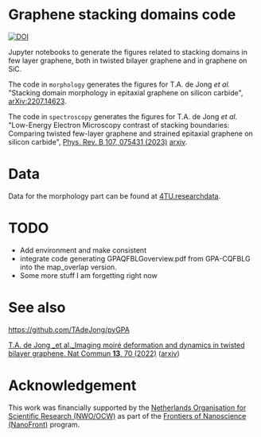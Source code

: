 # Graphene stacking domains code


[![DOI](https://zenodo.org/badge/510656254.svg)](https://zenodo.org/badge/latestdoi/510656254)


Jupyter notebooks to generate the figures related to stacking domains in few layer graphene, both in twisted bilayer graphene and in graphene on SiC.

The code in `morphology` generates the figures for T.A. de Jong _et al._ "Stacking domain morphology in epitaxial graphene on silicon carbide",  	[arXiv:2207.14623](https://arxiv.org/abs/2207.14623).

The code in `spectroscopy` generates the figures for T.A. de Jong _et al._ "Low-Energy Electron Microscopy contrast of stacking boundaries: Comparing twisted few-layer graphene and strained epitaxial graphene on silicon carbide", [Phys. Rev. B 107, 075431 (2023)](https://doi.org/10.1103/PhysRevB.107.075431) [arxiv](https://arxiv.org/abs/2207.14616).


# Data

Data for the morphology part can be found at [4TU.researchdata](https://doi.org/10.4121/21930768).

# TODO

- Add environment and make consistent
- integrate code generating GPAQFBLGoverview.pdf from GPA-CQFBLG into the map_overlap version.
- Some more stuff I am forgetting right now

# See also

https://github.com/TAdeJong/pyGPA

[T.A. de Jong _et al._Imaging moiré deformation and dynamics in twisted bilayer graphene. Nat Commun **13**, 70 (2022)](https://doi.org/10.1038/s41467-021-27646-1) ([arxiv](https://arxiv.org/abs/2107.14716))

# Acknowledgement

This work was financially supported by the [Netherlands Organisation for Scientific Research (NWO/OCW)](https://www.nwo.nl/en/science-enw) as part of the [Frontiers of Nanoscience (NanoFront)](https://www.universiteitleiden.nl/en/research/research-projects/science/frontiers-of-nanoscience-nanofront) program.
